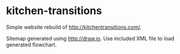 kitchen-transitions
===================

Simple website rebuild of http://kitchentransitions.com/.

Sitemap generated using http://draw.io. Use included XML file to load generated flowchart.
